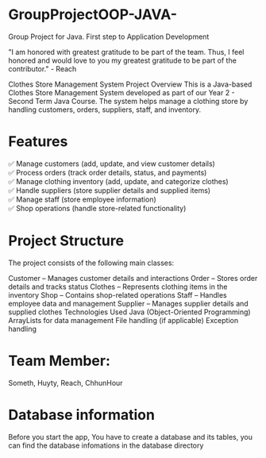 # GroupProjectOOP-JAVA-
Group Project for Java. First step to Application Development

"I am honored with greatest gratitude to be part of the team. Thus, I feel honored and would love to you my greatest gratitude to be part of the contributor."
                                                    - Reach

Clothes Store Management System
Project Overview
This is a Java-based Clothes Store Management System developed as part of our Year 2 - Second Term Java Course. The system helps manage a clothing store by handling customers, orders, suppliers, staff, and inventory.

# Features
✅ Manage customers (add, update, and view customer details) <br>
✅ Process orders (track order details, status, and payments) <br>
✅ Manage clothing inventory (add, update, and categorize clothes) <br>
✅ Handle suppliers (store supplier details and supplied items) <br>
✅ Manage staff (store employee information) <br>
✅ Shop operations (handle store-related functionality) <br>

# Project Structure
The project consists of the following main classes:

Customer – Manages customer details and interactions
Order – Stores order details and tracks status
Clothes – Represents clothing items in the inventory
Shop – Contains shop-related operations
Staff – Handles employee data and management
Supplier – Manages supplier details and supplied clothes
Technologies Used
Java (Object-Oriented Programming)
ArrayLists for data management
File handling (if applicable)
Exception handling

# Team Member:
Someth, Huyty, Reach, ChhunHour

# Database information
Before you start the app, You have to create a database and its tables, you can find the database infomations in the database directory
